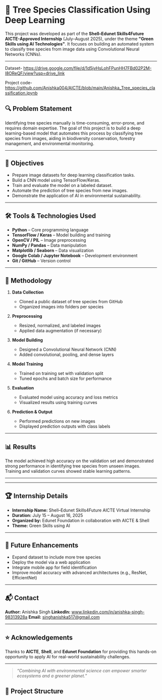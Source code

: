 # 🌿 Tree Species Classification Using Deep Learning

This project was developed as part of the **Shell–Edunet Skills4Future AICTE-Approved Internship** (July–August 2025), under the theme **"Green Skills using AI Technologies"**. It focuses on building an automated system to classify tree species from image data using Convolutional Neural Networks (CNNs).

---

Dataset- https://drive.google.com/file/d/1d5jvHsLohFPunHH7FBd02P2M-l8OReQF/view?usp=drive_link

Project code- https://github.com/Anishka004/AICTE/blob/main/Anishka_Tree_species_classification.ipynb


## 🔍 Problem Statement

Identifying tree species manually is time-consuming, error-prone, and requires domain expertise. The goal of this project is to build a deep learning-based model that automates this process by classifying tree species from images, aiding in biodiversity conservation, forestry management, and environmental monitoring.

---

## 🎯 Objectives

- Prepare image datasets for deep learning classification tasks.
- Build a CNN model using TensorFlow/Keras.
- Train and evaluate the model on a labeled dataset.
- Automate the prediction of tree species from new images.
- Demonstrate the application of AI in environmental sustainability.

---

## 🛠️ Tools & Technologies Used

- **Python** – Core programming language  
- **TensorFlow / Keras** – Model building and training  
- **OpenCV / PIL** – Image preprocessing  
- **NumPy / Pandas** – Data manipulation  
- **Matplotlib / Seaborn** – Data visualization  
- **Google Colab / Jupyter Notebook** – Development environment  
- **Git / GitHub** – Version control  

---

## 🧠 Methodology

1. **Data Collection**  
   - Cloned a public dataset of tree species from GitHub  
   - Organized images into folders per species  

2. **Preprocessing**  
   - Resized, normalized, and labeled images  
   - Applied data augmentation (if necessary)  

3. **Model Building**  
   - Designed a Convolutional Neural Network (CNN)  
   - Added convolutional, pooling, and dense layers  

4. **Model Training**  
   - Trained on training set with validation split  
   - Tuned epochs and batch size for performance  

5. **Evaluation**  
   - Evaluated model using accuracy and loss metrics  
   - Visualized results using training curves  

6. **Prediction & Output**  
   - Performed predictions on new images  
   - Displayed prediction outputs with class labels  

---

## 📊 Results

The model achieved high accuracy on the validation set and demonstrated strong performance in identifying tree species from unseen images. Training and validation curves showed stable learning patterns.

---

---

## 🏆 Internship Details

- **Internship Name:** Shell–Edunet Skills4Future AICTE Virtual Internship  
- **Duration:** July 15 – August 16, 2025  
- **Organized by:** Edunet Foundation in collaboration with AICTE & Shell  
- **Theme:** Green Skills using AI  

---

## 🚀 Future Enhancements

- Expand dataset to include more tree species  
- Deploy the model via a web application  
- Integrate mobile app for field identification  
- Improve model accuracy with advanced architectures (e.g., ResNet, EfficientNet)

---

## 📬 Contact

**Author:** Anishka Singh 
**LinkedIn:** www.linkedin.com/in/anishka-singh-98313928a
**Email:** singhanishka517@gmail.com 

---

## ⭐ Acknowledgements

Thanks to **AICTE**, **Shell**, and **Edunet Foundation** for providing this hands-on opportunity to apply AI for real-world sustainability challenges.

---

> *“Combining AI with environmental science can empower smarter ecosystems and a greener planet.”*



## 📁 Project Structure


